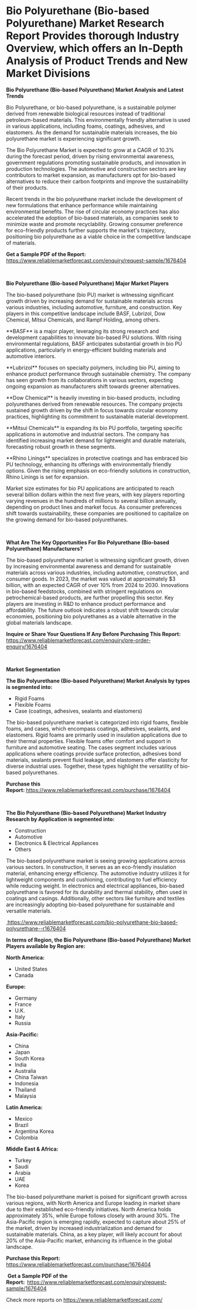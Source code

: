 <p><h1>Bio Polyurethane (Bio-based Polyurethane) Market Research Report Provides thorough Industry Overview, which offers an In-Depth Analysis of Product Trends and New Market Divisions</h1></p><p><strong>Bio Polyurethane (Bio-based Polyurethane) Market Analysis and Latest Trends</strong></p>
<p><p>Bio Polyurethane, or bio-based polyurethane, is a sustainable polymer derived from renewable biological resources instead of traditional petroleum-based materials. This environmentally friendly alternative is used in various applications, including foams, coatings, adhesives, and elastomers. As the demand for sustainable materials increases, the bio polyurethane market is experiencing significant growth.</p><p>The Bio Polyurethane Market is expected to grow at a CAGR of 10.3% during the forecast period, driven by rising environmental awareness, government regulations promoting sustainable products, and innovation in production technologies. The automotive and construction sectors are key contributors to market expansion, as manufacturers opt for bio-based alternatives to reduce their carbon footprints and improve the sustainability of their products.</p><p>Recent trends in the bio polyurethane market include the development of new formulations that enhance performance while maintaining environmental benefits. The rise of circular economy practices has also accelerated the adoption of bio-based materials, as companies seek to minimize waste and promote recyclability. Growing consumer preference for eco-friendly products further supports the market's trajectory, positioning bio polyurethane as a viable choice in the competitive landscape of materials.</p></p>
<p><strong>Get a Sample PDF of the Report:&nbsp;</strong> <a href="https://www.reliablemarketforecast.com/enquiry/request-sample/1676404?utm_campaign=2740&utm_medium=2&utm_source=Github&utm_content=ia&utm_term=24032025&utm_id=bio-polyurethane-bio-based-polyurethane">https://www.reliablemarketforecast.com/enquiry/request-sample/1676404</a></p>
<p>&nbsp;</p>
<p><strong>Bio Polyurethane (Bio-based Polyurethane) Major Market Players</strong></p>
<p><p>The bio-based polyurethane (bio PU) market is witnessing significant growth driven by increasing demand for sustainable materials across various industries, including automotive, furniture, and construction. Key players in this competitive landscape include BASF, Lubrizol, Dow Chemical, Mitsui Chemicals, and Rampf Holding, among others.</p><p>**BASF** is a major player, leveraging its strong research and development capabilities to innovate bio-based PU solutions. With rising environmental regulations, BASF anticipates substantial growth in bio PU applications, particularly in energy-efficient building materials and automotive interiors.</p><p>**Lubrizol** focuses on specialty polymers, including bio PU, aiming to enhance product performance through sustainable chemistry. The company has seen growth from its collaborations in various sectors, expecting ongoing expansion as manufacturers shift towards greener alternatives.</p><p>**Dow Chemical** is heavily investing in bio-based products, including polyurethanes derived from renewable resources. The company projects sustained growth driven by the shift in focus towards circular economy practices, highlighting its commitment to sustainable material development.</p><p>**Mitsui Chemicals** is expanding its bio PU portfolio, targeting specific applications in automotive and industrial sectors. The company has identified increasing market demand for lightweight and durable materials, forecasting robust growth in these segments.</p><p>**Rhino Linings** specializes in protective coatings and has embraced bio PU technology, enhancing its offerings with environmentally friendly options. Given the rising emphasis on eco-friendly solutions in construction, Rhino Linings is set for expansion.</p><p>Market size estimates for bio PU applications are anticipated to reach several billion dollars within the next five years, with key players reporting varying revenues in the hundreds of millions to several billion annually, depending on product lines and market focus. As consumer preferences shift towards sustainability, these companies are positioned to capitalize on the growing demand for bio-based polyurethanes.</p></p>
<p>&nbsp;</p>
<p><strong>What Are The Key Opportunities For Bio Polyurethane (Bio-based Polyurethane) Manufacturers?</strong></p>
<p><p>The bio-based polyurethane market is witnessing significant growth, driven by increasing environmental awareness and demand for sustainable materials across various industries, including automotive, construction, and consumer goods. In 2023, the market was valued at approximately $3 billion, with an expected CAGR of over 10% from 2024 to 2030. Innovations in bio-based feedstocks, combined with stringent regulations on petrochemical-based products, are further propelling this sector. Key players are investing in R&D to enhance product performance and affordability. The future outlook indicates a robust shift towards circular economies, positioning bio polyurethanes as a viable alternative in the global materials landscape.</p></p>
<p><strong>Inquire or Share Your Questions If Any Before Purchasing This Report:</strong> <a href="https://www.reliablemarketforecast.com/enquiry/pre-order-enquiry/1676404?utm_campaign=2740&utm_medium=2&utm_source=Github&utm_content=ia&utm_term=24032025&utm_id=bio-polyurethane-bio-based-polyurethane">https://www.reliablemarketforecast.com/enquiry/pre-order-enquiry/1676404</a></p>
<p>&nbsp;</p>
<p><strong>Market Segmentation</strong></p>
<p><strong>The Bio Polyurethane (Bio-based Polyurethane) Market Analysis by types is segmented into:</strong></p>
<p><ul><li>Rigid Foams</li><li>Flexible Foams</li><li>Case (coatings, adhesives, sealants and elastomers)</li></ul></p>
<p><p>The bio-based polyurethane market is categorized into rigid foams, flexible foams, and cases, which encompass coatings, adhesives, sealants, and elastomers. Rigid foams are primarily used in insulation applications due to their thermal properties. Flexible foams offer comfort and support in furniture and automotive seating. The cases segment includes various applications where coatings provide surface protection, adhesives bond materials, sealants prevent fluid leakage, and elastomers offer elasticity for diverse industrial uses. Together, these types highlight the versatility of bio-based polyurethanes.</p></p>
<p><strong>Purchase this Report:&nbsp;</strong><a href="https://www.reliablemarketforecast.com/purchase/1676404?utm_campaign=2740&utm_medium=2&utm_source=Github&utm_content=ia&utm_term=24032025&utm_id=bio-polyurethane-bio-based-polyurethane">https://www.reliablemarketforecast.com/purchase/1676404</a></p>
<p>&nbsp;</p>
<p><strong>The Bio Polyurethane (Bio-based Polyurethane) Market Industry Research by Application is segmented into:</strong></p>
<p><ul><li>Construction</li><li>Automotive</li><li>Electronics & Electrical Appliances</li><li>Others</li></ul></p>
<p><p>The bio-based polyurethane market is seeing growing applications across various sectors. In construction, it serves as an eco-friendly insulation material, enhancing energy efficiency. The automotive industry utilizes it for lightweight components and cushioning, contributing to fuel efficiency while reducing weight. In electronics and electrical appliances, bio-based polyurethane is favored for its durability and thermal stability, often used in coatings and casings. Additionally, other sectors like furniture and textiles are increasingly adopting bio-based polyurethane for sustainable and versatile materials.</p></p>
<p><a href="https://www.reliablemarketforecast.com/bio-polyurethane-bio-based-polyurethane--r1676404?utm_campaign=2740&utm_medium=2&utm_source=Github&utm_content=ia&utm_term=24032025&utm_id=bio-polyurethane-bio-based-polyurethane">&nbsp;https://www.reliablemarketforecast.com/bio-polyurethane-bio-based-polyurethane--r1676404</a></p>
<p><strong>In terms of Region, the Bio Polyurethane (Bio-based Polyurethane) Market Players available by Region are:</strong></p>
<p>
    <p> <strong> North America: </strong>
        <ul>
            <li>United States</li>
            <li>Canada</li>
        </ul>
        </p> 
    <p> <strong> Europe: </strong>
        <ul>
            <li>Germany</li>
            <li>France</li>
            <li>U.K.</li>
            <li>Italy</li>
            <li>Russia</li>
        </ul>
        </p> 
    <p> <strong> Asia-Pacific: </strong>
        <ul>
            <li>China</li>
            <li>Japan</li>
            <li>South Korea</li>
            <li>India</li>
            <li>Australia</li>
            <li>China Taiwan</li>
            <li>Indonesia</li>
            <li>Thailand</li>
            <li>Malaysia</li>
        </ul>
        </p> 
    <p> <strong> Latin America: </strong>
        <ul>
            <li>Mexico</li>
            <li>Brazil</li>
            <li>Argentina Korea</li>
            <li>Colombia</li>
        </ul>
        </p> 
    <p> <strong> Middle East & Africa: </strong>
        <ul>
            <li>Turkey</li>
            <li>Saudi</li>
            <li>Arabia</li>
            <li>UAE</li>
            <li>Korea</li>
        </ul>
    </p>
    </p>
<p><p>The bio-based polyurethane market is poised for significant growth across various regions, with North America and Europe leading in market share due to their established eco-friendly initiatives. North America holds approximately 35%, while Europe follows closely with around 30%. The Asia-Pacific region is emerging rapidly, expected to capture about 25% of the market, driven by increased industrialization and demand for sustainable materials. China, as a key player, will likely account for about 20% of the Asia-Pacific market, enhancing its influence in the global landscape.</p></p>
<p><strong>Purchase this Report: </strong><a href="https://www.reliablemarketforecast.com/purchase/1676404?utm_campaign=2740&utm_medium=2&utm_source=Github&utm_content=ia&utm_term=24032025&utm_id=bio-polyurethane-bio-based-polyurethane">https://www.reliablemarketforecast.com/purchase/1676404</a></p>
<p>&nbsp;<strong>Get a Sample PDF of the Report:&nbsp;&nbsp;</strong><a href="https://www.reliablemarketforecast.com/enquiry/request-sample/1676404?utm_campaign=2740&utm_medium=2&utm_source=Github&utm_content=ia&utm_term=24032025&utm_id=bio-polyurethane-bio-based-polyurethane">https://www.reliablemarketforecast.com/enquiry/request-sample/1676404</a></p>
<p><strong></strong></p>
<p>Check more reports on <a href="https://www.reliablemarketforecast.com/?utm_campaign=2740&utm_medium=2&utm_source=Github&utm_content=ia&utm_term=24032025&utm_id=bio-polyurethane-bio-based-polyurethane">https://www.reliablemarketforecast.com/</a></p>